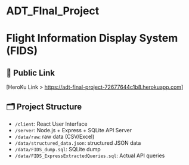 # ADT_FInal_Project

# Flight Information Display System (FIDS)

## 🔗 Public Link
[HeroKu Link > https://adt-final-project-72677644c1b8.herokuapp.com]


## 🗂️ Project Structure

- `/client`: React User Interface
- `/server`: Node.js + Express + SQLite API Server
- `/data/raw`: raw data (CSV/Excel)
- `/data/structured_data.json`: structured JSON data
- `/data/FIDS_dump.sql`: SQLite dump
- `/data/FIDS_ExpressExtractedQueries.sql`: Actual API queries
